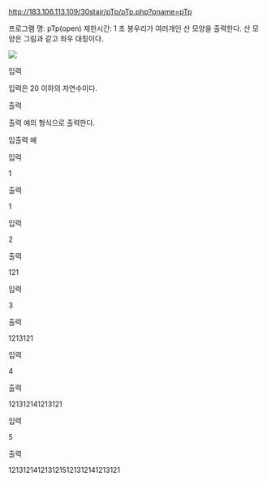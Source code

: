 http://183.106.113.109/30stair/pTp/pTp.php?pname=pTp


프로그램 명: pTp(open)
제한시간: 1 초
봉우리가 여러개인 산 모양을 출력한다. 산 모양은 그림과 같고 좌우 대칭이다.

<img src = "http://183.106.113.109/30stair/pTp/img/pTp.gif">

입력

입력은 20 이하의 자연수이다.

출력

출력 예의 형식으로 출력한다.

입출력 예

입력

1

출력

1

입력 

2 

출력 

121 

입력 

3 

출력 

1213121 

입력

4

출력

121312141213121

입력 

5 

출력 

1213121412131215121312141213121 
